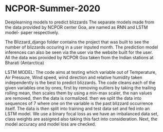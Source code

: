 # NCPOR-Summer-2020
Deeplearning models to predict blizzards 
The separate models made from the data provided by NCPOR center Goa, are named as RNN and LSTM model- paper respectively. 

The Blizzard_django folder contains the project that was built to see the number of blizzards occuring in a user inputed month. The prediction model inferences can also be seen via the user via the website built for the user. 
All the data was provided by NCPOR Goa taken from the Indian stations at Bharati (Antarctica)


LSTM MODEL:
The code aims at testing which variable out of Temperature, Air Pressure, Wind speed, wind direction and relative humidity taken independently is the best to predict blizzards. The code cleans each of the given variables one by ones, first by removing outliers by taking the trailing rolling mean, then scales them by using a min-max scaler, the nan values are removed, then the data is normalized. then we split the data into sequences of 7 where one on the variable is the past blizzard occurrence itself. The data is then split into training and test data set and fed into an LSTM model. We use a binary focal loss as we have an imbalanced data set, class weights are assigned also taking this fact into consideration. Next, the model accuracy and model loss are checked. 
